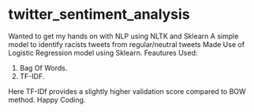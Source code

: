 # twitter_sentiment_analysis
Wanted to get my hands on with NLP using NLTK and Sklearn
A simple model to identify racists tweets from regular/neutral tweets
Made Use of Logistic Regression model using Sklearn.
Feautures Used:
1. Bag Of Words.
2. TF-IDF.


Here TF-IDf provides a slightly higher validation score compared to BOW method.
Happy Coding.
